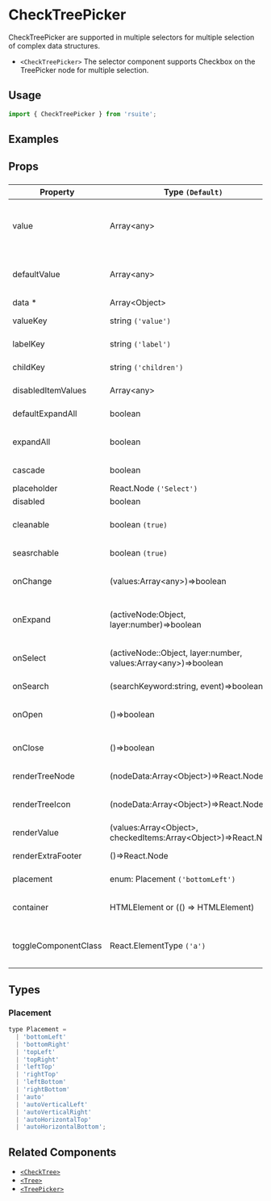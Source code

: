 # CheckTreePicker

CheckTreePicker are supported in multiple selectors for multiple selection of complex data structures.

- `<CheckTreePicker>` The selector component supports Checkbox on the TreePicker node for multiple selection.

## Usage

```js
import { CheckTreePicker } from 'rsuite';
```

## Examples

<!--{demo}-->

## Props

### <CheckTreePicker>

| Property             | Type `(Default)`                                                           | Description                                                 |
| -------------------- | -------------------------------------------------------------------------- | ----------------------------------------------------------- |
| value                | Array&lt;any&gt;                                                           | (Controlled) specifies the values of the selected tree node |
| defaultValue         | Array&lt;any&gt;                                                           | (UnControlled) default values of the selected tree node     |
| data \*              | Array&lt;Object&gt;                                                        | tree data                                                   |
| valueKey             | string `('value')`                                                         | set value key in data                                       |
| labelKey             | string `('label')`                                                         | set label key in data                                       |
| childKey             | string `('children')`                                                      | set children key in data                                    |
| disabledItemValues   | Array&lt;any&gt;                                                           | values of disabled tree node                                |
| defaultExpandAll     | boolean                                                                    | expand all tree node                                        |
| expandAll            | boolean                                                                    | Expand or unExpand all nodes(Controlled)                    |
| cascade              | boolean                                                                    | whether cascade select                                      |
| placeholder          | React.Node `('Select')`                                                    |                                                             |
| disabled             | boolean                                                                    | whether disabled                                            |
| cleanable            | boolean `(true)`                                                           | whether the selected value can be cleared                   |
| seasrchable          | boolean `(true)`                                                           | whether dispaly search input box                            |
| onChange             | (values:Array&lt;any&gt;)=>boolean                                         | callback fired when value change                            |
| onExpand             | (activeNode:Object, layer:number)=>boolean                                 | callback fired when tree node expand state changed          |
| onSelect             | (activeNode::Object, layer:number, values:Array&lt;any&gt;)=>boolean       | callback fired when tree node is selected                   |
| onSearch             | (searchKeyword:string, event)=>boolean                                     | callback fired when search                                  |
| onOpen               | ()=>boolean                                                                | callback fired when open component                          |
| onClose              | ()=>boolean                                                                | callback fired when close component                         |
| renderTreeNode       | (nodeData:Array&lt;Object&gt;)=>React.Node                                 | custom render tree node                                     |
| renderTreeIcon       | (nodeData:Array&lt;Object&gt;)=>React.Node                                 | custom render the icon of tree node                         |
| renderValue          | (values:Array&lt;Object&gt;, checkedItems:Array&lt;Object&gt;)=>React.Node | custom render placeholder                                   |
| renderExtraFooter    | ()=>React.Node                                                             | custom render extra footer                                  |
| placement            | enum: Placement `('bottomLeft')`                                           | Placement of component                                      |
| container            | HTMLElement or (() => HTMLElement)                                         | Sets the rendering container                                |
| toggleComponentClass | React.ElementType `('a')`                                                  | You can use a custom element for this component             |

## Types

### Placement

```js
type Placement =
  | 'bottomLeft'
  | 'bottomRight'
  | 'topLeft'
  | 'topRight'
  | 'leftTop'
  | 'rightTop'
  | 'leftBottom'
  | 'rightBottom'
  | 'auto'
  | 'autoVerticalLeft'
  | 'autoVerticalRight'
  | 'autoHorizontalTop'
  | 'autoHorizontalBottom';
```

## Related Components

- [`<CheckTree>`](./check-tree)
- [`<Tree>`](./tree)
- [`<TreePicker>`](./tree-picker)
